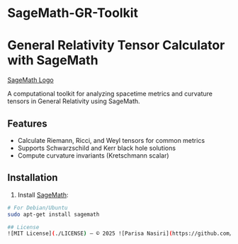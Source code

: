 # SageMath-GR-Toolkit
# General Relativity Tensor Calculator with SageMath

[SageMath Logo](https://www.sagemath.org/images/sagemath_icon.svg)

A computational toolkit for analyzing spacetime metrics and curvature tensors in General Relativity using SageMath.

## Features
- Calculate Riemann, Ricci, and Weyl tensors for common metrics
- Supports Schwarzschild and Kerr black hole solutions
- Compute curvature invariants (Kretschmann scalar)

## Installation
1. Install [SageMath](https://www.sagemath.org/download.html):
```bash
# For Debian/Ubuntu
sudo apt-get install sagemath

## License
![MIT License](./LICENSE) – © 2025 ![Parisa Nasiri](https://github.com/parrisaa)

